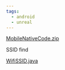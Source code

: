 ```yaml
---
tags:
  - android
  - unreal
---
```

[MobileNativeCode.zip](https://s3-us-west-2.amazonaws.com/secure.notion-static.com/472ad967-c7df-4271-9f22-c8f79d6028a3/MobileNativeCode.zip)

SSID find

[WifiSSID.java](https://s3-us-west-2.amazonaws.com/secure.notion-static.com/c80f4174-0b8a-41a0-b275-e13edde86f22/WifiSSID.java)